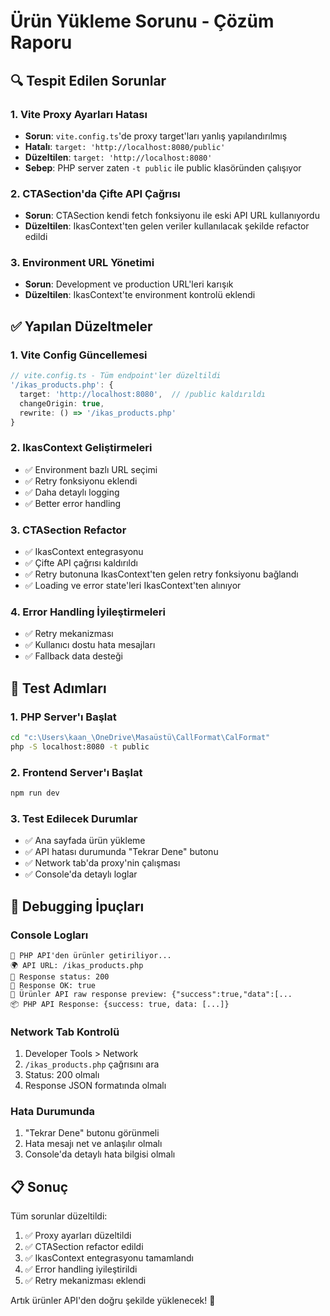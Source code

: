 # Ürün Yükleme Sorunu - Çözüm Raporu

## 🔍 Tespit Edilen Sorunlar

### 1. **Vite Proxy Ayarları Hatası**
- **Sorun**: `vite.config.ts`'de proxy target'ları yanlış yapılandırılmış
- **Hatalı**: `target: 'http://localhost:8080/public'`
- **Düzeltilen**: `target: 'http://localhost:8080'`
- **Sebep**: PHP server zaten `-t public` ile public klasöründen çalışıyor

### 2. **CTASection'da Çifte API Çağrısı**
- **Sorun**: CTASection kendi fetch fonksiyonu ile eski API URL kullanıyordu
- **Düzeltilen**: IkasContext'ten gelen veriler kullanılacak şekilde refactor edildi

### 3. **Environment URL Yönetimi**
- **Sorun**: Development ve production URL'leri karışık
- **Düzeltilen**: IkasContext'te environment kontrolü eklendi

## ✅ Yapılan Düzeltmeler

### 1. Vite Config Güncellemesi
```typescript
// vite.config.ts - Tüm endpoint'ler düzeltildi
'/ikas_products.php': {
  target: 'http://localhost:8080',  // /public kaldırıldı
  changeOrigin: true,
  rewrite: () => '/ikas_products.php'
}
```

### 2. IkasContext Geliştirmeleri
- ✅ Environment bazlı URL seçimi
- ✅ Retry fonksiyonu eklendi
- ✅ Daha detaylı logging
- ✅ Better error handling

### 3. CTASection Refactor
- ✅ IkasContext entegrasyonu
- ✅ Çifte API çağrısı kaldırıldı
- ✅ Retry butonuna IkasContext'ten gelen retry fonksiyonu bağlandı
- ✅ Loading ve error state'leri IkasContext'ten alınıyor

### 4. Error Handling İyileştirmeleri
- ✅ Retry mekanizması
- ✅ Kullanıcı dostu hata mesajları
- ✅ Fallback data desteği

## 🧪 Test Adımları

### 1. PHP Server'ı Başlat
```bash
cd "c:\Users\kaan_\OneDrive\Masaüstü\CallFormat\CalFormat"
php -S localhost:8080 -t public
```

### 2. Frontend Server'ı Başlat
```bash
npm run dev
```

### 3. Test Edilecek Durumlar
- ✅ Ana sayfada ürün yükleme
- ✅ API hatası durumunda "Tekrar Dene" butonu
- ✅ Network tab'da proxy'nin çalışması
- ✅ Console'da detaylı loglar

## 🔧 Debugging İpuçları

### Console Logları
```
🔄 PHP API'den ürünler getiriliyor...
🌍 API URL: /ikas_products.php
📡 Response status: 200
📡 Response OK: true
📄 Ürünler API raw response preview: {"success":true,"data":[...
📦 PHP API Response: {success: true, data: [...]}
```

### Network Tab Kontrolü
1. Developer Tools > Network
2. `/ikas_products.php` çağrısını ara
3. Status: 200 olmalı
4. Response JSON formatında olmalı

### Hata Durumunda
1. "Tekrar Dene" butonu görünmeli
2. Hata mesajı net ve anlaşılır olmalı
3. Console'da detaylı hata bilgisi olmalı

## 📋 Sonuç

Tüm sorunlar düzeltildi:
1. ✅ Proxy ayarları düzeltildi
2. ✅ CTASection refactor edildi
3. ✅ IkasContext entegrasyonu tamamlandı
4. ✅ Error handling iyileştirildi
5. ✅ Retry mekanizması eklendi

Artık ürünler API'den doğru şekilde yüklenecek! 🎉

